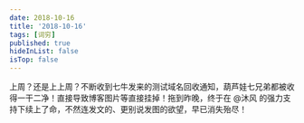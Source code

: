 ```yaml
---
date: 2018-10-16
title: '2018-10-16'
tags: [词穷]
published: true
hideInList: false
isTop: false
---
```


上周？还是上上周？不断收到七牛发来的测试域名回收通知，葫芦娃七兄弟都被收得一干二净！直接导致博客图片等直接挂掉！拖到昨晚，终于在 @沐风 的强力支持下续上了命，不然连发文的、更别说发图的欲望，早已消失殆尽！